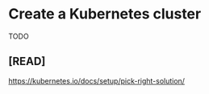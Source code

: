 # Create a Kubernetes cluster

TODO

## [READ]

<https://kubernetes.io/docs/setup/pick-right-solution/>
